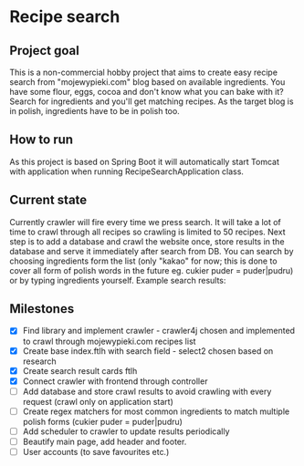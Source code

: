 # Recipe search
## Project goal
This is a non-commercial hobby project that aims to create easy recipe search from "mojewypieki.com" blog based on available ingredients.
You have some flour, eggs, cocoa and don't know what you can bake with it? Search for ingredients and you'll get matching recipes. 
As the target blog is in polish, ingredients have to be in polish too.

## How to run
As this project is based on Spring Boot it will automatically start Tomcat with application when running RecipeSearchApplication class. 

## Current state
Currently crawler will fire every time we press search. It will take a lot of time to crawl through all recipes so crawling is limited to 50 recipes. 
Next step is to add a database and crawl the website once, store results in the database and serve it immediately after search from DB.
You can search by choosing ingredients form the list 
(only "kakao" for now; this is done to cover all form of polish words in the future eg. cukier puder =	puder|pudru) or by typing ingredients yourself.
Example search results:<insert screenshot>

## Milestones 
- [x] Find library and implement crawler - crawler4j chosen and implemented to crawl through mojewypieki.com recipes list
- [x] Create base index.ftlh with search field - select2 chosen based on research
- [x] Create search result cards ftlh
- [x] Connect crawler with frontend through controller
- [ ] Add database and store crawl results to avoid crawling with every request (crawl only on application start)
- [ ] Create regex matchers for most common ingredients to match multiple polish forms (cukier puder =	puder|pudru)
- [ ] Add scheduler to crawler to update results periodically
- [ ] Beautify main page, add header and footer.
- [ ] User accounts (to save favourites etc.)
